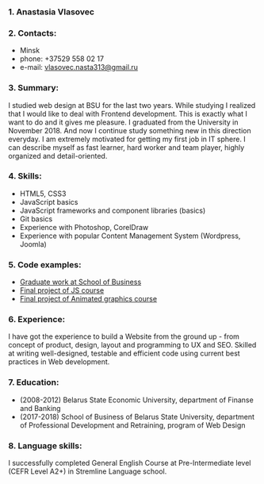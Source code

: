 ### 1. Anastasia Vlasovec  
### 2. Contacts:  
 * Minsk
 * phone: +37529 558 02 17  
 * e-mail: vlasovec.nasta313@gmail.ru  
### 3. Summary:  
I studied web design at BSU for the last two years. While studying I realized that I would like to deal with Frontend development. This is exactly what I want to do and it gives me pleasure. I graduated from the University in November 2018. And now I continue study something new in this direction everyday. I am extremely motivated for getting my first job in IT sphere. I can describe myself as fast learner, hard worker and team player, highly organized and detail-oriented.  
### 4. Skills:  
 * HTML5, CSS3  
 * JavaScript basics  
 * JavaScript frameworks and component libraries (basics)  
 * Git basics  
 * Experience with Photoshop, CorelDraw  
 * Experience with popular Content Management System (Wordpress, Joomla)  
### 5. Code examples:  
 * [Graduate work at School of Business](http://test.energopm.by/)  
 * [Final project of JS course](https://cloud.mail.ru/public/BYhn/ZhFXAyPX7)  
 * [Final project of Animated graphics course](https://cloud.mail.ru/public/4P5x/Gc6XwwhrM)  
### 6. Experience:  
I have got the experience to build a Website from the ground up - from concept of product, design, layout and programming to UX and SEO. Skilled at writing well-designed, testable and efficient code using current best practices in Web development.  
### 7. Education:  
 * (2008-2012) Belarus State Economic University, department of Finanse and Banking  
 * (2017-2018) School of Business of Belarus State University, department of Professional Development and Retraining, program of Web Design  
### 8. Language skills:  
I successfully completed General English Course at Pre-Intermediate level (CEFR Level A2+) in Stremline Language school.  
